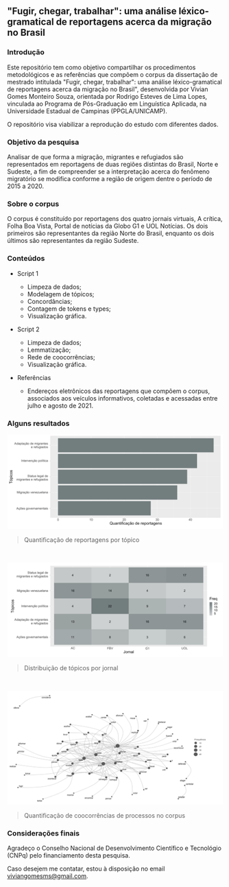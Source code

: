 ## "Fugir, chegar, trabalhar": uma análise léxico-gramatical de reportagens acerca da migração no Brasil

### Introdução

Este repositório tem como objetivo compartilhar os procedimentos metodológicos e as referências que compõem o corpus da dissertação de mestrado intitulada "Fugir, chegar, trabalhar": uma análise léxico-gramatical de reportagens acerca da migração no Brasil", desenvolvida por Vivian Gomes Monteiro Souza, orientada por Rodrigo Esteves de Lima Lopes, vinculada ao Programa de Pós-Graduação em Linguística Aplicada, na Universidade Estadual de Campinas (PPGLA/UNICAMP).

O repositório visa viabilizar a reprodução do estudo com diferentes dados. 

### Objetivo da pesquisa

Analisar de que forma a migração, migrantes e refugiados são representados em reportagens de duas regiões distintas do Brasil, Norte e Sudeste, a fim de compreender se a interpretação acerca do fenômeno migratório se modifica conforme a região de origem dentre o período de 2015 a 2020. 

### Sobre o corpus 

O corpus é constituído por reportagens dos quatro jornais virtuais, A crítica, Folha Boa Vista, Portal de notícias da Globo G1 e UOL Notícias. Os dois primeiros são representantes da região Norte do Brasil, enquanto os dois últimos são representantes da região Sudeste. 


### Conteúdos

+ Script 1
	+ Limpeza de dados;
	+ Modelagem de tópicos; 
	+ Concordâncias;
	+ Contagem de tokens e types;
	+ Visualização gráfica.

+ Script 2
	+ Limpeza de dados;
	+ Lemmatização; 
	+ Rede de coocorrências;
	+ Visualização gráfica.

+ Referências
	+ Endereços eletrônicos das reportagens que compõem o corpus, associados aos veículos informativos, coletadas e acessadas entre julho e agosto de 2021.

### Alguns resultados 

![](https://github.com/viviiang/dissertacao_migracao/blob/main/imagens/topicos_reportagens.png)
> Quantificação de reportagens por tópico

<br/>

![](https://github.com/viviiang/dissertacao_migracao/blob/main/imagens/quantidade_reportagens_topicos.png)
> Distribuição de tópicos por jornal

<br/>

![](https://github.com/viviiang/dissertacao_migracao/blob/main/imagens/rede_palavras.png)
> Quantificação de coocorrências de processos no corpus

### Considerações finais 

Agradeço o Conselho Nacional de Desenvolvimento Científico e Tecnológio (CNPq) pelo financiamento desta pesquisa. 

Caso desejem me contatar, estou à disposição no email viviangomesms@gmail.com. 
